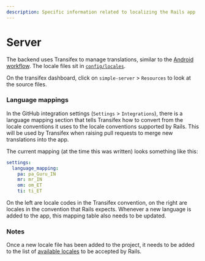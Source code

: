 ```yaml
---
description: Specific information related to localizing the Rails app
---
```


# Server

The backend uses Transifex to manage translations, similar to the [Android workflow](./android.md).
The locale files sit in [`config/locales`](https://github.com/simpledotorg/simple-server/tree/master/config/locales).

On the transifex dashboard, click on `simple-server` > `Resources` to look at the source files.

### Language mappings

In the GitHub integration settings (`Settings` > `Integrations`), there is a language mapping section that tells
Transifex how to convert from the locale conventions it uses to the locale conventions supported by Rails. This will be
used by Transifex when raising pull requests to merge new translations into the app.

The current mapping (at the time this was written) looks something like this:

```yaml
settings:
  language_mapping:
    pa: pa_Guru_IN
    mr: mr_IN
    om: om_ET
    ti: ti_ET
```

On the left are locale codes in the Transifex convention, on the right are locales in the convention that Rails expects.
Whenever a new language is added to the app, this mapping table also needs to be updated.

### Notes

Once a new locale file has been added to the project, it needs to be added to the list of [available locales](https://github.com/simpledotorg/simple-server/blob/9894516eec914397569af15b9964ec9bb1f20879/config/application.rb#L37)
to be accepted by Rails.
